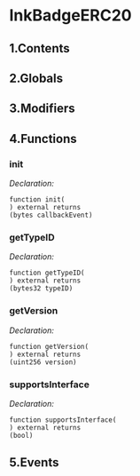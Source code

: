 # InkBadgeERC20





## 1.Contents
<!-- START doctoc -->
<!-- END doctoc -->

## 2.Globals

## 3.Modifiers

## 4.Functions

### init



*Declaration:*
```solidity
function init(
) external returns
(bytes callbackEvent)
```




### getTypeID



*Declaration:*
```solidity
function getTypeID(
) external returns
(bytes32 typeID)
```




### getVersion



*Declaration:*
```solidity
function getVersion(
) external returns
(uint256 version)
```




### supportsInterface



*Declaration:*
```solidity
function supportsInterface(
) external returns
(bool)
```




## 5.Events
